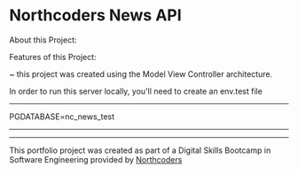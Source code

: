 # Northcoders News API

About this Project:


Features of this Project:

~ this project was created using the Model View Controller architecture.

In order to run this server locally, you'll need to create an env.test file

---

PGDATABASE=nc_news_test

---



---

This portfolio project was created as part of a Digital Skills Bootcamp in Software Engineering provided by [Northcoders](https://northcoders.com/)